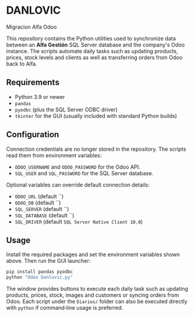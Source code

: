 # DANLOVIC
Migracion Alfa Odoo

This repository contains the Python utilities used to synchronize data
between an **Alfa Gestión** SQL Server database and the company's Odoo
instance.  The scripts automate daily tasks such as updating products,
prices, stock levels and clients as well as transferring orders from
Odoo back to Alfa.

## Requirements

- Python 3.9 or newer
- `pandas`
- `pyodbc` (plus the SQL Server ODBC driver)
- `tkinter` for the GUI (usually included with standard Python builds)

## Configuration

Connection credentials are no longer stored in the repository. The scripts read them from environment variables:

- `ODOO_USERNAME` and `ODOO_PASSWORD` for the Odoo API.
- `SQL_USER` and `SQL_PASSWORD` for the SQL Server database.

Optional variables can override default connection details:

- `ODOO_URL` (default ``)
- `ODOO_DB` (default ``)
- `SQL_SERVER` (default ``)
- `SQL_DATABASE` (default ``)
- `SQL_DRIVER` (default `SQL Server Native Client 10.0`)

## Usage

Install the required packages and set the environment variables shown
above.  Then run the GUI launcher:

```bash
pip install pandas pyodbc
python "Odoo Danlovic.py"
```

The window provides buttons to execute each daily task such as
updating products, prices, stock, images and customers or syncing
orders from Odoo.  Each script under the `Diarios/` folder can also be
executed directly with `python` if command‑line usage is preferred.
